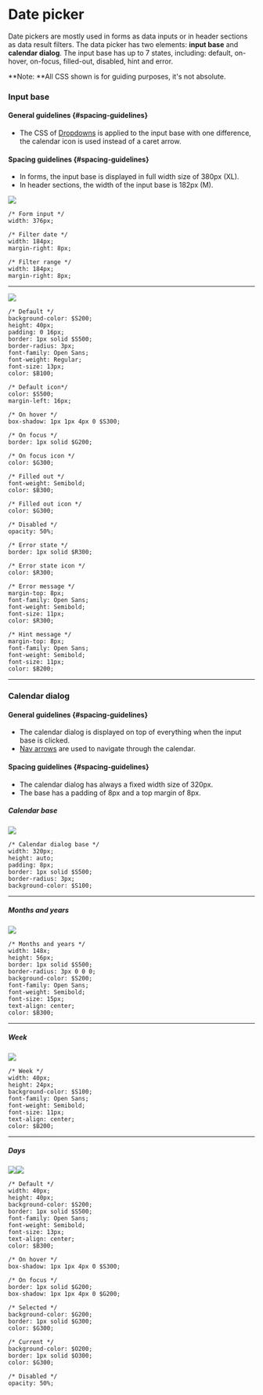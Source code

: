 # Date picker

Date pickers are mostly used in forms as data inputs or in header sections as data result filters. The data picker has two elements: **input base** and **calendar dialog**. The input base has up to 7 states, including: default, on-hover, on-focus, filled-out, disabled, hint and error.

**Note: **All CSS shown is for guiding purposes, it's not absolute.

### Input base

#### General guidelines {#spacing-guidelines}

* The CSS of [Dropdowns](//atoms/dropdowns.html) is applied to the input base with one difference, the calendar icon is used instead of a caret arrow.

#### Spacing guidelines {#spacing-guidelines}

* In forms, the input base is displayed in full width size of 380px \(XL\).
* In header sections, the width of the input base is 182px \(M\).

![](/assets/molecules/data-picker-input-base-sizing.png)

```
/* Form input */
width: 376px;

/* Filter date */
width: 184px;
margin-right: 8px;

/* Filter range */
width: 184px;
margin-right: 8px;
```

---

![](/assets/molecules/data-picker-input-base-states.png)

```
/* Default */
background-color: $S200;
height: 40px;
padding: 0 16px;
border: 1px solid $S500;
border-radius: 3px;
font-family: Open Sans;
font-weight: Regular;
font-size: 13px;
color: $B100;

/* Default icon*/
color: $S500;
margin-left: 16px;

/* On hover */
box-shadow: 1px 1px 4px 0 $S300;

/* On focus */
border: 1px solid $G200;

/* On focus icon */
color: $G300;

/* Filled out */
font-weight: Semibold;
color: $B300;

/* Filled out icon */
color: $G300;

/* Disabled */
opacity: 50%;

/* Error state */
border: 1px solid $R300;

/* Error state icon */
color: $R300;

/* Error message */
margin-top: 8px;
font-family: Open Sans;
font-weight: Semibold;
font-size: 11px;
color: $R300;

/* Hint message */
margin-top: 8px;
font-family: Open Sans;
font-weight: Semibold;
font-size: 11px;
color: $B200;
```

---

### Calendar dialog

#### General guidelines {#spacing-guidelines}

* The calendar dialog is displayed on top of everything when the input base is clicked.
* [Nav arrows](/atoms/nav-arrows.md) are used to navigate through the calendar.

#### Spacing guidelines {#spacing-guidelines}

* The calendar dialog has always a fixed width size of 320px.
* The base has a padding of 8px and a top margin of 8px.

##### Calendar base

![](/assets/molecules/data-picker-calendar-base.png)

```
/* Calendar dialog base */
width: 320px;
height: auto;
padding: 8px;
border: 1px solid $S500;
border-radius: 3px;
background-color: $S100;
```

---

##### Months and years

![](/assets/molecules/data-picker-calendar-months-and-years.png)

```
/* Months and years */
width: 148x;
height: 56px;
border: 1px solid $S500;
border-radius: 3px 0 0 0;
background-color: $S200;
font-family: Open Sans;
font-weight: Semibold;
font-size: 15px;
text-align: center;
color: $B300;
```

---

##### Week

![](/assets/molecules/data-picker-calendar-week.png)

```
/* Week */
width: 40px;
height: 24px;
background-color: $S100;
font-family: Open Sans;
font-weight: Semibold;
font-size: 11px;
text-align: center;
color: $B200;
```

---

##### Days

![](/assets/molecules/data-picker-calendar-days.png)![](/assets/molecules/data-picker-calendar-days-states.png)

```
/* Default */
width: 40px;
height: 40px;
background-color: $S200;
border: 1px solid $S500;
font-family: Open Sans;
font-weight: Semibold;
font-size: 13px;
text-align: center;
color: $B300;

/* On hover */
box-shadow: 1px 1px 4px 0 $S300;

/* On focus */
border: 1px solid $G200;
box-shadow: 1px 1px 4px 0 $G200;

/* Selected */
background-color: $G200;
border: 1px solid $G300;
color: $G300;

/* Current */
background-color: $O200;
border: 1px solid $O300;
color: $G300;

/* Disabled */
opacity: 50%;
```



